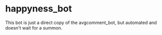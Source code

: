 # happyness_bot
This bot is just a direct copy of the avgcomment_bot, but automated and doesn't wait for a summon.
